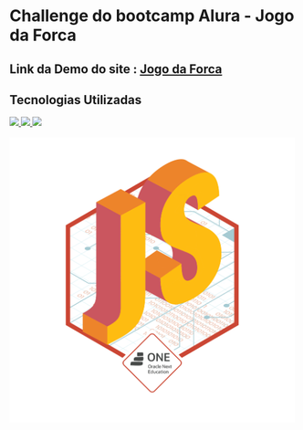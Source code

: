 # Challenge do bootcamp Alura - Jogo da Forca

## Link da Demo do site : [Jogo da Forca](https://gustavocmonteiro.github.io/alura-challenge-forca/)

## Tecnologias Utilizadas
<div>
  <a href="https://github.com/GustavoCMonteiro">
    <img height="30em" src="https://img.shields.io/badge/HTML5-E34F26?style=for-the-badge&logo=html5&logoColor=white"/>
    <img height="30em" src="https://img.shields.io/badge/CSS3-1572B6?style=for-the-badge&logo=css3&logoColor=white"/>
     <img height="30m" src="https://img.shields.io/badge/JavaScript-323330?style=for-the-badge&logo=javascript&logoColor=F7DF1E"/>
  </a>
</div>  

<br>
<img height="500em" src="https://github.com/GustavoCMonteiro/alura-challenge-forca/blob/main/src/img/cms_files_10224_1644516322badge.png"/>
<br>
